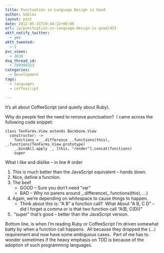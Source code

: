 ```yaml
---
title: Punctuation in Language Design is Good
author: koblas
layout: post
date: 2012-05-31T20:44:32+00:00
url: /p/punctuation-in-language-design-is-good/453
aktt_notify_twitter:
  - yes
aktt_tweeted:
  - 1
pvc_views:
  - 3638
dsq_thread_id:
  - 709998323
categories:
  - Development
tags:
  - languages
  - coffescript

---
```

It&#8217;s all about CoffeeScript (and quietly about Ruby).

Why do people feel the need to remove punctuation?  I came across the following code snippet:

```
class TenFarms.View extends Backbone.View
  constructor: ->
    functions = _.difference _.functions(this), _.functions(TenFarms.View.prototype)
    _.bindAll.apply _, [this, "render"].concat(functions)
    super
```

What I like and dislike &#8211; in line # order

1. This is much better than the JavaScript equivalent &#8211; hands down.
2. Nice, define a function.
3. The beef
   * GOOD &#8211; Sure you don&#8217;t need &#8220;var&#8221;
   * BAD &#8211; Why no parens around \_.difference(\_.functions(this), &#8230;)
4. Again, we&#8217;re depending on whitespace to cause things to happen.
   * Think about this is: &#8220;A B&#8221; a function call?  What About &#8220;A B, C D&#8221; &#8211; did I forget a comma or is that two function call &#8220;A(B, C(D))&#8221;
5.  &#8220;super&#8221; that&#8217;s good &#8211; better than the JavaScript version.

Bottom line, is when I&#8217;m reading Ruby or CoffeeScript I&#8217;m driven somewhat batty by when a function call happens.  All because they dropped the (&#8230;) requirement and now have some ambiguous cases.  Part of me has to wonder sometimes if the heavy emphasis on TDD is because of the adoption of such programming languages.
